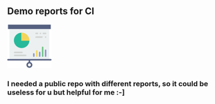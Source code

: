 ## Demo reports for CI
![Image alt text](/reports.png)

### I needed a public repo with different reports, so it could be useless for u but helpful for me :-]